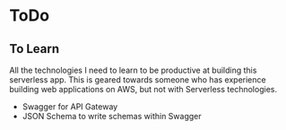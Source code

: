 # ToDo


## To Learn
All the technologies I need to learn to be productive at building this serverless app. This is geared towards someone
who has experience building web applications on AWS, but not with Serverless technologies.

- Swagger for API Gateway
- JSON Schema to write schemas within Swagger
